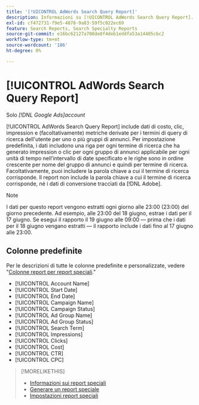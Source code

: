 ```yaml
---
title: '[!UICONTROL AdWords Search Query Report]'
description: Informazioni su [!UICONTROL AdWords Search Query Report].
exl-id: cf472731-f9e5-4878-9a83-59f5c022ec69
feature: Search Reports, Search Specialty Reports
source-git-commit: e16bc62127a708de8f4deb1eddfa53a14405cbc2
workflow-type: tm+mt
source-wordcount: '186'
ht-degree: 0%

---
```


# [!UICONTROL AdWords Search Query Report]

Solo *[!DNL Google Ads]account*

[!UICONTROL AdWords Search Query Report] include dati di costo, clic, impression e (facoltativamente) metriche derivate per i termini di query di ricerca dell&#39;utente per uno o più gruppi di annunci. Per impostazione predefinita, i dati includono una riga per ogni termine di ricerca che ha generato impression o clic per ogni gruppo di annunci applicabile per ogni unità di tempo nell’intervallo di date specificato e le righe sono in ordine crescente per nome del gruppo di annunci e quindi per termine di ricerca. Facoltativamente, puoi includere la parola chiave a cui il termine di ricerca corrisponde. Il report non include la parola chiave a cui il termine di ricerca corrisponde, né i dati di conversione tracciati da [!DNL Adobe].

>[!NOTE]
>
>I dati per questo report vengono estratti ogni giorno alle 23:00 (23:00) del giorno precedente. Ad esempio, alle 23:00 del 18 giugno, estrae i dati per il 17 giugno. Se esegui il rapporto il 19 giugno alle 09:00 — prima che i dati per il 18 giugno vengano estratti — il rapporto include i dati fino al 17 giugno alle 23:00.

## Colonne predefinite

Per le descrizioni di tutte le colonne predefinite e personalizzate, vedere &quot;[Colonne report per report speciali](specialty-report-columns.md).&quot;

* [!UICONTROL Account Name]
* [!UICONTROL Start Date]
* [!UICONTROL End Date]
* [!UICONTROL Campaign Name]
* [!UICONTROL Campaign Status]
* [!UICONTROL Ad Group Name]
* [!UICONTROL Ad Group Status]
* [!UICONTROL Search Term]
* [!UICONTROL Impressions]
* [!UICONTROL Clicks]
* [!UICONTROL Cost]
* [!UICONTROL CTR]
* [!UICONTROL CPC]

>[!MORELIKETHIS]
>
>* [Informazioni sui report speciali](specialty-report-about.md)
>* [Generare un report speciale](specialty-report-generate.md)
>* [Impostazioni report speciali](specialty-report-settings.md)

